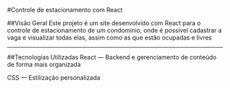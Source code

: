 #Controle de estacionamento com React

##Visão Geral
Este projeto é um site desenvolvido com React para o controle de estacionamento de um condominio, onde é possível cadastrar a vaga e visualizar todas elas, assim como as que estão ocupadas e livres

---

##Tecnologias Utilizadas
React — Backend e gerenciamento de conteúdo de forma mais organizada

CSS — Estilização personalizada


